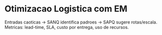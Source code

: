 # Otimizacao Logistica com EM

Entradas caoticas -> SANQ identifica padroes -> SAPQ sugere rotas/escala.  
Metricas: lead-time, SLA, custo por entrega, uso de recursos.
